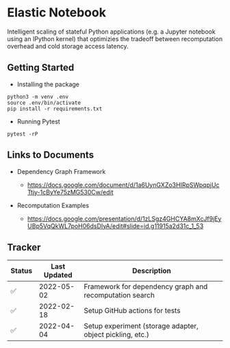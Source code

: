 # Elastic Notebook

Intelligent scaling of stateful Python applications (e.g. a Jupyter notebook using an IPython kernel) that optimizies the tradeoff between recomputation overhead and cold storage access latency.

## Getting Started

- Installing the package
```
python3 -m venv .env
source .env/bin/activate
pip install -r requirements.txt
```

- Running Pytest
```
pytest -rP
```

## Links to Documents

- Dependency Graph Framework
  - https://docs.google.com/document/d/1a6UynGXZo3HIRpSWpqpjUcTtjy-1cByYe75zMG530Cw/edit

- Recomputation Examples
  - https://docs.google.com/presentation/d/1zLSgz4GHCYA8mXcJf9jEyUBp5VqQkWL7poH06dsDIyA/edit#slide=id.g11915a2d31c_1_53

## Tracker

| Status             | Last Updated | Description                    | 
| ------------------ | ------------ | ------------------------------ |
| :white_check_mark: |  2022-05-02  | Framework for dependency graph and recomputation search |
| :white_check_mark: |  2022-02-18  | Setup GitHub actions for tests |
| :white_check_mark: |  2022-04-04  | Setup experiment (storage adapter, object pickling, etc.) |
